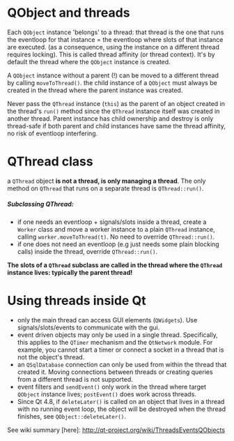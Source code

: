 QObject and threads
=====================
Each `QObject` instance 'belongs' to a thread: that thread is the one that runs the eventloop for that instance = the eventloop where slots of that instance are executed. (as a consequence, using the instance on a different thread requires locking). This is called thread affinity  (or thread context). It's by default the thread where the `QObject` instance is created. 

A `QObject` instance without a parent (!) can be moved to a different thread by calling `moveToThread()`.
the child instance of a `QObject` must always be created in the thread where the parent instance was created. 

Never pass the `QThread` instance (`this`) as the parent of an object created in the thread's `run()` method since the `QThread` instance itself was created in another thread. Parent instance has child ownership and destroy is only thread-safe if both parent and child instances have same the thread affinity, no risk of eventloop interfering.

QThread class
=====================
a `QThread` object **is not a thread, is only managing a thread**. The only method on `QThread` that runs on a separate thread is `QThread::run()`.

##### Subclassing QThread: 
* if one needs an eventloop + signals/slots inside a thread, create a `Worker` class and move a worker instance to a plain `QThread` instance, calling `worker.moveToThread(t)`. No need to override `QThread::run()`.
* if one does not need an eventloop (e.g just needs some plain blocking calls) inside the thread, override `QThread::run()`.

**The slots of a `QThread` subclass are called in the thread where the `QThread` instance lives: typically the parent thread!**

Using threads inside Qt
=====================
* only the main thread can access GUI elements (`QWidgets`). Use signals/slots/events to communicate with the gui.
* event driven objects may only be used in a single thread. Specifically, this applies to the `QTimer` mechanism and the `QtNetwork` module. For example, you cannot start a timer or connect a socket in a thread that is not the object's thread.
* an `QSqlDatabase` connection can only be used from within the thread that created it. Moving connections between threads or creating queries from a different thread is not supported.
* event filters and `sendEvent()` only work in the thread where target `QObject` instance lives; `postEvent()` does work across threads.
* Since Qt 4.8, if `deleteLater()` is called on an object that lives in a thread with no running event loop, the object will be destroyed when the thread finishes, see `QObject::deleteLater()`.

See wiki summary [here]: http://qt-project.org/wiki/ThreadsEventsQObjects
